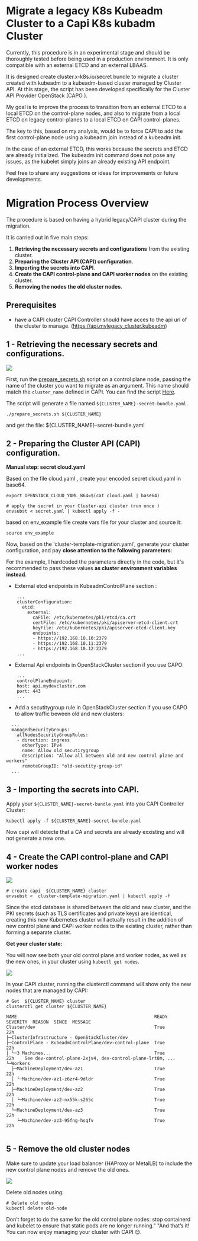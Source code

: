 # Migrate a legacy K8s Kubeadm Cluster to a Capi K8s kubadm Cluster 

Currently, this procedure is in an experimental stage and should be thoroughly tested before being used in a production environment.
It is only compatible with an external ETCD and an external LBAAS.

It is designed create cluster.x-k8s.io/secret bundle to migrate a cluster created with kubeadm to a kubeadm-based cluster managed by Cluster API.
At this stage, the script has been developed specifically for the Cluster API Provider OpenStack (CAPO ).

My goal is to improve the process to transition from an external ETCD to a local ETCD on the control-plane nodes, and also to migrate from a local ETCD on legacy control-planes to a local ETCD on CAPI control-planes.

The key to this, based on my analysis, would be to force CAPI to add the first control-plane node using a kubeadm join instead of a kubeadm init.

In the case of an external ETCD, this works because the secrets and ETCD are already initialized. The kubeadm init command does not pose any issues, as the kubelet simply joins an already existing API endpoint.

Feel free to share any suggestions or ideas for improvements or future developments.


# Migration Process Overview

The procedure is based on having a hybrid legacy/CAPI cluster during the migration.

It is carried out in five main steps:

1. **Retrieving the necessary secrets and configurations** from the existing cluster.
2. **Preparing the Cluster API (CAPI) configuration**.
3. **Importing the secrets into CAPI**.
4. **Create the CAPI control-plane and CAPI worker nodes** on the existing cluster.
5. **Removing the nodes the old cluster nodes**.


## Prerequisites

- have a CAPI cluster CAPI Controller should have acces to the api url of the cluster to manage. (https://api.mylegacy_cluster.kubeadm)


## 1 - Retrieving the necessary secrets and configurations.

![](img/capi-secret.png)

First, run the [prepare_secrets.sh](https://github.com/jfpucheu/devops-notes/blob/main/src/capi/prepare_secrets.sh) script on a control plane node, passing the name of the cluster you want to migrate as an argument. This name should match the `cluster_name` defined in CAPI.
You can find the script [Here](https://github.com/jfpucheu/devops-notes/blob/main/src/capi/prepare_secrets.sh).

The script will generate a file named `${CLUSTER_NAME}-secret-bundle.yaml`.

```
./prepare_secrets.sh ${CLUSTER_NAME}
```

and get the file:  ${CLUSTER_NAME}-secret-bundle.yaml

## 2 - Preparing the Cluster API (CAPI) configuration.

**Manual step: secret cloud.yaml**

Based on the file cloud.yaml , create your encoded secret cloud.yaml in base64.

```
export OPENSTACK_CLOUD_YAML_B64=$(cat cloud.yaml | base64)

# apply the secret in your Cluster-api cluster (run once )
envsubst < secret.yaml | kubectl apply -f -
```

based on env_example file create vars file for your cluster and source it:

```
source env_example
```

Now, based on the 'cluster-template-migration.yaml', generate your cluster configuration, and pay **close attention to the following parameters**:

For the example, I hardcoded the parameters directly in the code, but it's recommended to pass these values **as cluster environment variables instead**.

- External etcd endpoints in KubeadmControlPlane section :

```
    ...
    clusterConfiguration:
      etcd:
        external:
          caFile: /etc/kubernetes/pki/etcd/ca.crt
          certFile: /etc/kubernetes/pki/apiserver-etcd-client.crt
          keyFile: /etc/kubernetes/pki/apiserver-etcd-client.key
          endpoints:
          - https://192.168.10.10:2379
          - https://192.168.10.11:2379
          - https://192.168.10.12:2379
    ...
```


- External Api endpoints in OpenStackCluster section if you use CAPO:

```
    ...
    controlPlaneEndpoint:
    host: api.mydevcluster.com
    port: 443
    ...
```
- Add a secutitygroup rule in OpenStackCluster section if you use CAPO to allow traffic beween old and new clusters:

```
  ...
  managedSecurityGroups:
    allNodesSecurityGroupRules:
    - direction: ingress
      etherType: IPv4
      name: Allow old secutirygroup
      description: "Allow all between old and new control plane and workers"
      remoteGroupID: "old-secutity-group-id"
  ...
```

## 3 - Importing the secrets into CAPI.

Apply your  `${CLUSTER_NAME}-secret-bundle.yaml` into you CAPI Controller Cluster:
```
kubectl apply -f ${CLUSTER_NAME}-secret-bundle.yaml
```

Now capi will detecte that a CA and secrets are already exxisting and will not generate a new one.

## 4 - Create the CAPI control-plane and CAPI worker nodes

![](img/capi-cp-migration.png)

```
# create capi  ${CLUSTER_NAME} cluster
envsubst <  cluster-template-migration.yaml | kubectl apply -f
```

Since the etcd database is shared between the old and new cluster, and the PKI secrets (such as TLS certificates and private keys) are identical, creating this new Kubernetes cluster will actually result in the addition of new control plane and CAPI worker nodes to the existing cluster, rather than forming a separate cluster.

**Get your cluster state:**

You will now see both your old control plane and worker nodes, as well as the new ones, in your cluster using `kubectl get nodes`.

![](img/capi-worker-migration.png)

In your CAPI cluster, running the clusterctl command will show only the new nodes that are managed by CAPI:

```
# Get  ${CLUSTER_NAME} cluster
clusterctl get cluster ${CLUSTER_NAME}

NAME                                                    READY  SEVERITY  REASON  SINCE  MESSAGE
Cluster/dev                                             True                     22h
├─ClusterInfrastructure - OpenStackCluster/dev
├─ControlPlane - KubeadmControlPlane/dev-control-plane  True                     22h
│ └─3 Machines...                                       True                     22h    See dev-control-plane-2xjv4, dev-control-plane-lrt8m, ...
└─Workers
  ├─MachineDeployment/dev-az1                           True                     22h
  │ └─Machine/dev-az1-z6zr4-9dldr                       True                     22h
  ├─MachineDeployment/dev-az2                           True                     22h
  │ └─Machine/dev-az2-nx55k-s265c                       True                     22h
  └─MachineDeployment/dev-az3                           True                     22h
    └─Machine/dev-az3-95fng-hsqfv                       True                     22h


```

## 5 - Remove the old cluster nodes

Make sure to update your load balancer (HAProxy or MetalLB) to include the new control plane nodes and remove the old ones.

![](img/capi-migrated.png)

Delete old nodes using:

```
# Delete old nodes
kubectl delete old-node 
```

Don’t forget to do the same for the old control plane nodes: stop containerd and kubelet to ensure that static pods are no longer running."
"And that’s it! You can now enjoy managing your cluster with CAPI 😊.
